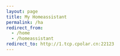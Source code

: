 ```yaml
---
layout: page
title: My Homeassistant
permalink: /ha
redirect_from:
  - /home
  - /homeassistant
redirect_to: http://1.tcp.cpolar.cn:22123
---
```

